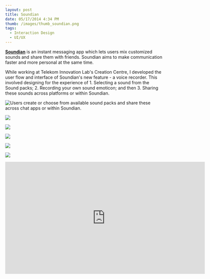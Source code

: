 ```yaml
---
layout: post
title: Soundian
date: 05/17/2014 4:34 PM
thumb: /images/thumb_soundian.png
tags:
  - Interaction Design
  - UI/UX
---
```

**[Soundian](https://www.soundian.com/)** is an instant messaging app which lets users mix customized sounds and share them with friends. Soundian aims to make communication faster and more personal at the same time.

While working at Telekom Innovation Lab's Creation Centre, I developed the user flow and interface of Soundian's new feature - a voice recorder. This involved designing for the experience of 1. Selecting a sound from the Sound packs; 2. Recording your own sound emoticon; and then 3. Sharing these sounds across platforms or within Soundian.

![Users create or choose from available sound packs and share these across chat apps or within Soundian.](/images/01Soundian.png)

![](/images/02Soundian.png)

![](/images/03Soundian.png)

![](/images/04Soundian.png)

![](/images/05Soundian.png)

![](/images/06Soundian.png)

<iframe src="https://player.vimeo.com/video/217837878" width="640" height="360" frameborder="0" webkitallowfullscreen mozallowfullscreen allowfullscreen></iframe>

